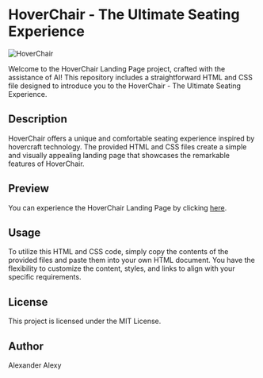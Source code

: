 # HoverChair - The Ultimate Seating Experience

![HoverChair](../HoverChair-Landingpage/Project-image.png)


Welcome to the HoverChair Landing Page project, crafted with the assistance of AI! This repository includes a straightforward HTML and CSS file designed to introduce you to the HoverChair - The Ultimate Seating Experience.


## Description

HoverChair offers a unique and comfortable seating experience inspired by hovercraft technology. The provided HTML and CSS files create a simple and visually appealing landing page that showcases the remarkable features of HoverChair.


## Preview

You can experience the HoverChair Landing Page by clicking [here](https://www.link.com/).

## Usage

To utilize this HTML and CSS code, simply copy the contents of the provided files and paste them into your own HTML document. You have the flexibility to customize the content, styles, and links to align with your specific requirements.

## License

This project is licensed under the MIT License.

## Author

Alexander Alexy

